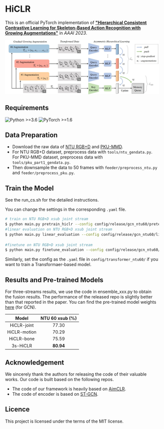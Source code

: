 # HiCLR

This is an official PyTorch implementation of [**"Hierarchical Consistent Contrastive Learning for Skeleton-Based Action Recognition with Growing Augmentations"**](https://arxiv.org/abs/2211.13466) in *AAAI 2023*. 

![](./fig/pipe.jpg)

## Requirements
  ![Python >=3.6](https://img.shields.io/badge/Python->=3.6-yellow.svg)    ![PyTorch >=1.6](https://img.shields.io/badge/PyTorch->=1.4-blue.svg)


## Data Preparation
- Download the raw data of [NTU RGB+D](https://github.com/shahroudy/NTURGB-D) and [PKU-MMD](https://www.icst.pku.edu.cn/struct/Projects/PKUMMD.html).
- For NTU RGB+D dataset, preprocess data with `tools/ntu_gendata.py`. For PKU-MMD dataset, preprocess data with `tools/pku_part1_gendata.py`.
- Then downsample the data to 50 frames with `feeder/preprocess_ntu.py` and `feeder/preprocess_pku.py`.

## Train the Model
See the run_cs.sh for the detailed instructions.

You can change the settings in the corresponding `.yaml` file. 

```bash
# train on NTU RGB+D xsub joint stream
$ python main.py pretrain_hiclr --config config/release/gcn_ntu60/pretext/pretext_hiclr_xsub_joint.yaml
#linear evaluation on NTU RGB+D xsub joint stream
$ python main.py linear_evaluation --config config/release/gcn_ntu60/linear_eval/linear_eval_hiclr_xsub_joint.yaml

#finetune on NTU RGB+D xsub joint stream
$ python main.py finetune_evaluation --config config/release/gcn_ntu60/finetune/xsub_joint.yaml
```
Similarly, set the config as the `.yaml` file in `config/transformer_ntu60/` if you want to train a Transformaer-based model.

## Results and Pre-trained Models
For three-streams results, we use the code in ensemble_xxx.py to obtain the fusion results.
The performance of the released repo is slightly better than that reported in the paper.
You can find the pre-trained model weights [here](https://drive.google.com/drive/folders/1xi4EgygteeLY1-9JIWIPcm-pYpoY7JTa?usp=share_link) (for GCN).

|     Model     | NTU 60 xsub (%) |
| :-----------: | :-------------: |
| HiCLR-joint  |      77.30      |
| HiCLR-motion |      70.29      |
|  HiCLR-bone  |      75.59      |
|   3s-HiCLR   |    **80.94**    |


## Acknowledgement
We sincerely thank the authors for releasing the code of their valuable works. Our code is built based on the following repos.
- The code of our framework is heavily based on [AimCLR](https://github.com/Levigty/AimCLR).
- The code of encoder is based on [ST-GCN](https://github.com/yysijie/st-gcn/blob/master/OLD_README.md).

## Licence

This project is licensed under the terms of the MIT license.
